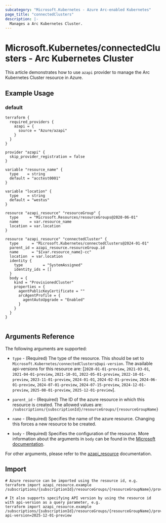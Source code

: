 ```yaml
---
subcategory: "Microsoft.Kubernetes - Azure Arc-enabled Kubernetes"
page_title: "connectedClusters"
description: |-
  Manages a Arc Kubernetes Cluster.
---
```


# Microsoft.Kubernetes/connectedClusters - Arc Kubernetes Cluster

This article demonstrates how to use `azapi` provider to manage the Arc Kubernetes Cluster resource in Azure.



## Example Usage

### default

```hcl
terraform {
  required_providers {
    azapi = {
      source = "Azure/azapi"
    }
  }
}

provider "azapi" {
  skip_provider_registration = false
}

variable "resource_name" {
  type    = string
  default = "acctest0001"
}

variable "location" {
  type    = string
  default = "westus"
}

resource "azapi_resource" "resourceGroup" {
  type     = "Microsoft.Resources/resourceGroups@2020-06-01"
  name     = var.resource_name
  location = var.location
}

resource "azapi_resource" "connectedCluster" {
  type      = "Microsoft.Kubernetes/connectedClusters@2024-01-01"
  parent_id = azapi_resource.resourceGroup.id
  name      = "${var.resource_name}-cc"
  location  = var.location
  identity {
    type         = "SystemAssigned"
    identity_ids = []
  }
  body = {
    kind = "ProvisionedCluster"
    properties = {
      agentPublicKeyCertificate = ""
      arcAgentProfile = {
        agentAutoUpgrade = "Enabled"
      }
    }
  }
}


```



## Arguments Reference

The following arguments are supported:

* `type` - (Required) The type of the resource. This should be set to `Microsoft.Kubernetes/connectedClusters@api-version`. The available api-versions for this resource are: [`2020-01-01-preview`, `2021-03-01`, `2021-04-01-preview`, `2021-10-01`, `2022-05-01-preview`, `2022-10-01-preview`, `2023-11-01-preview`, `2024-01-01`, `2024-02-01-preview`, `2024-06-01-preview`, `2024-07-01-preview`, `2024-07-15-preview`, `2024-12-01-preview`, `2025-08-01-preview`, `2025-12-01-preview`].

* `parent_id` - (Required) The ID of the azure resource in which this resource is created. The allowed values are:  
  `/subscriptions/{subscriptionId}/resourceGroups/{resourceGroupName}`

* `name` - (Required) Specifies the name of the azure resource. Changing this forces a new resource to be created.

* `body` - (Required) Specifies the configuration of the resource. More information about the arguments in `body` can be found in the [Microsoft documentation](https://learn.microsoft.com/en-us/azure/templates/Microsoft.Kubernetes/connectedClusters?pivots=deployment-language-terraform).

For other arguments, please refer to the [azapi_resource](https://registry.terraform.io/providers/Azure/azapi/latest/docs/resources/resource) documentation.

## Import

 ```shell
 # Azure resource can be imported using the resource id, e.g.
 terraform import azapi_resource.example /subscriptions/{subscriptionId}/resourceGroups/{resourceGroupName}/providers/Microsoft.Kubernetes/connectedClusters/{resourceName}
 
 # It also supports specifying API version by using the resource id with api-version as a query parameter, e.g.
 terraform import azapi_resource.example /subscriptions/{subscriptionId}/resourceGroups/{resourceGroupName}/providers/Microsoft.Kubernetes/connectedClusters/{resourceName}?api-version=2025-12-01-preview
 ```
